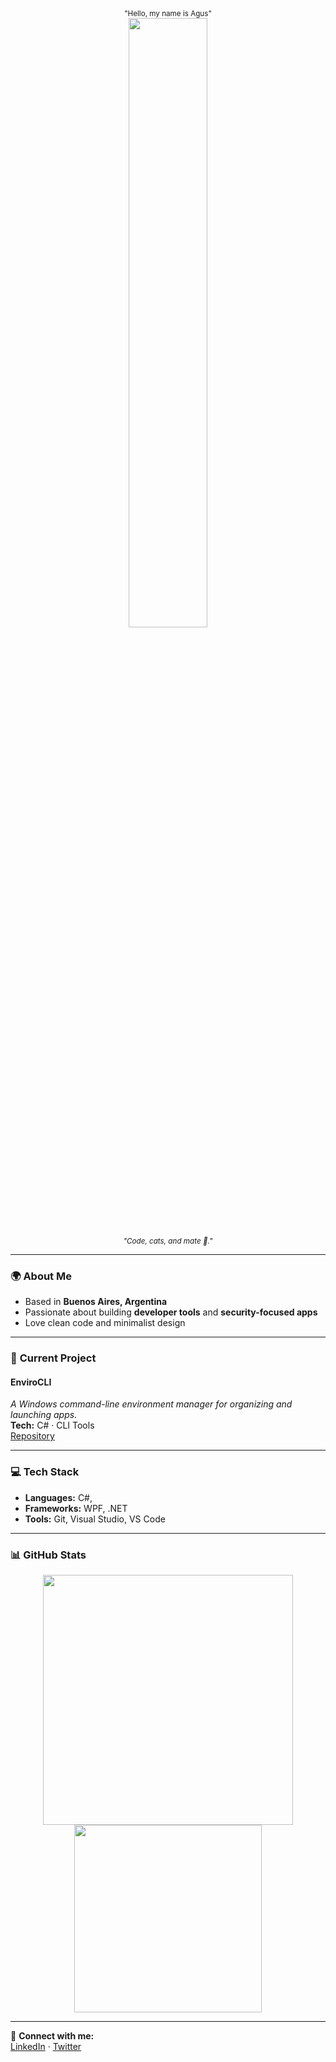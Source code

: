 <div align="center">
    <sub>"Hello, my name is Agus"</sub>
  <br>
  <img src="https://media3.giphy.com/media/v1.Y2lkPTc5MGI3NjExeW8xaTFsdHNtZGMwczM2c2ZuYXN4NmRncGt6ZndicjIzN3lpemt1NSZlcD12MV9pbnRlcm5hbF9naWZfYnlfaWQmY3Q9cw/pncPjoqJyAATqpflwW/giphy.gif" width="50%">
    <br>
  <sub><em>"Code, cats, and mate 🧉."</em></sub>
</div>

---

### 🌍 **About Me**  
- Based in **Buenos Aires, Argentina**  
- Passionate about building **developer tools** and **security-focused apps**  
- Love clean code and minimalist design  

---

### 🚀 **Current Project**  

#### **EnviroCLI**  
_A Windows command-line environment manager for organizing and launching apps._  
**Tech:** C# · CLI Tools  
[Repository](https://github.com/yourusername/envirocli)  

---

### 💻 **Tech Stack**  
- **Languages:** C#, 
- **Frameworks:** WPF, .NET  
- **Tools:** Git, Visual Studio, VS Code  

---

### 📊 **GitHub Stats**  
<div align="center">
  <img src="https://github-readme-stats.vercel.app/api?username=Agus-dot1&show_icons=true&theme=graywhite" width="400">
  <img src="https://github-readme-stats.vercel.app/api/top-langs/?username=Agus-dot1&layout=compact&theme=graywhite" width="300">
</div>

---

🔗 **Connect with me:**  
[LinkedIn](https://linkedin.com/in/yourprofile) · [Twitter](https://twitter.com/yourhandle)  
